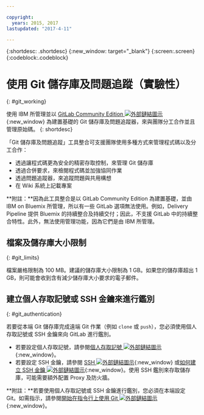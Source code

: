 ```yaml
---

copyright:
  years: 2015, 2017
lastupdated: "2017-4-11"

---
```


{:shortdesc: .shortdesc}
{:new_window: target="_blank"}
{:screen:.screen}
{:codeblock:.codeblock}

# 使用 Git 儲存庫及問題追蹤（實驗性）
{: #git_working}

使用 IBM 所管理並以 [GitLab Community Edition ![外部鏈結圖示](../../icons/launch-glyph.svg "外部鏈結圖示")](https://about.gitlab.com/){:new_window} 為建置基礎的 Git 儲存庫及問題追蹤器，來與團隊分工合作並且管理原始碼。
{: shortdesc}

「Git 儲存庫及問題追蹤」工具整合可支援團隊使用多種方式來管理程式碼以及分工合作：
   * 透過讓程式碼更為安全的精密存取控制，來管理 Git 儲存庫
   * 透過合併要求，來檢閱程式碼並加強協同作業
   * 透過問題追蹤器，來追蹤問題與共用構想
   * 在 Wiki 系統上記載專案

**附註：**因為此工具整合是以 GitLab Community Edition 為建置基礎，並由 IBM on Bluemix 所管理，所以有一些 GitLab 選項無法使用。例如，Delivery Pipeline 提供 Bluemix 的持續整合及持續交付；因此，不支援 GitLab 中的持續整合特性。此外，無法使用管理功能，因為它們是由 IBM 所管理。

## 檔案及儲存庫大小限制
{: #git_limits}

檔案嚴格限制為 100 MB。建議的儲存庫大小限制為 1 GB。如果您的儲存庫超出 1 GB，則可能會收到含有減少儲存庫大小要求的電子郵件。

## 建立個人存取記號或 SSH 金鑰來進行鑑別    
{: #git_authentication}

若要從本端 Git 儲存庫完成遠端 Git 作業（例如 `clone` 或 `push`），您必須使用個人存取記號或 SSH 金鑰來向 GitLab 進行鑑別。

* 若要設定個人存取記號，請參閱[個人存取記號 ![外部鏈結圖示](../../icons/launch-glyph.svg "外部鏈結圖示")](https://git.ng.bluemix.net/help/api/README.html#personal-access-tokens){:new_window}。
* 若要設定 SSH 金鑰，請參閱 [SSH ![外部鏈結圖示](../../icons/launch-glyph.svg "外部鏈結圖示")](https://git.ng.bluemix.net/help/ssh/README){:new_window} 或[如何建立 SSH 金鑰 ![外部鏈結圖示](../../icons/launch-glyph.svg "外部鏈結圖示")](https://git.ng.bluemix.net/help/gitlab-basics/create-your-ssh-keys){:new_window}。使用 SSH 鑑別來存取儲存庫，可能需要額外配置 Proxy 及防火牆。

**附註：**若要使用個人存取記號或 SSH 金鑰進行鑑別，您必須在本端設定 Git。如需指示，請參閱[開始在指令行上使用 Git ![外部鏈結圖示](../../icons/launch-glyph.svg "外部鏈結圖示")](https://git.ng.bluemix.net/help/gitlab-basics/start-using-git){:new_window}。
